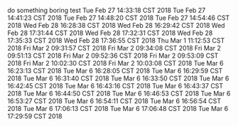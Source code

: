 
do something boring
test
Tue Feb 27 14:33:18 CST 2018
Tue Feb 27 14:41:23 CST 2018
Tue Feb 27 14:48:20 CST 2018
Tue Feb 27 14:54:46 CST 2018
Wed Feb 28 16:28:38 CST 2018
Wed Feb 28 16:29:42 CST 2018
Wed Feb 28 17:31:44 CST 2018
Wed Feb 28 17:32:31 CST 2018
Wed Feb 28 17:35:33 CST 2018
Wed Feb 28 17:36:55 CST 2018
Thu Mar 1 11:12:53 CST 2018
Fri Mar 2 09:31:57 CST 2018
Fri Mar 2 09:34:08 CST 2018
Fri Mar 2 09:51:13 CST 2018
Fri Mar 2 09:52:36 CST 2018
Fri Mar 2 09:53:09 CST 2018
Fri Mar 2 10:02:30 CST 2018
Fri Mar 2 10:03:08 CST 2018
Tue Mar 6 16:23:13 CST 2018
Tue Mar 6 16:28:05 CST 2018
Tue Mar 6 16:29:59 CST 2018
Tue Mar 6 16:31:40 CST 2018
Tue Mar 6 16:33:50 CST 2018
Tue Mar 6 16:42:45 CST 2018
Tue Mar 6 16:43:16 CST 2018
Tue Mar 6 16:43:37 CST 2018
Tue Mar 6 16:44:50 CST 2018
Tue Mar 6 16:46:53 CST 2018
Tue Mar 6 16:53:27 CST 2018
Tue Mar 6 16:54:11 CST 2018
Tue Mar 6 16:56:54 CST 2018
Tue Mar 6 17:06:13 CST 2018
Tue Mar 6 17:06:48 CST 2018
Tue Mar 6 17:29:59 CST 2018
